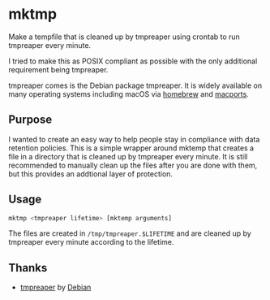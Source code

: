 # mktmp

Make a tempfile that is cleaned up by tmpreaper using crontab to run tmpreaper every minute.

I tried to make this as POSIX compliant as possible with the only additional requirement being tmpreaper.

tmpreaper comes is the Debian package tmpreaper. It is widely available on many operating systems including macOS via [homebrew](https://brew.sh) and [macports](https://www.macports.org/).

## Purpose

I wanted to create an easy way to help people stay in compliance with data retention policies. This is a simple wrapper around mktemp that creates a file in a directory that is cleaned up by tmpreaper every minute. It is still recommended to manually clean up the files after you are done with them, but this provides an addtional layer of protection.

## Usage

```bash
mktmp <tmpreaper lifetime> [mktemp arguments]
```

The files are created in `/tmp/tmpreaper.$LIFETIME` and are cleaned up by tmpreaper every minute according to the lifetime.

## Thanks

- [tmpreaper](https://packages.debian.org/source/bullseye/tmpreaper) by [Debian](https://www.debian.org/)
